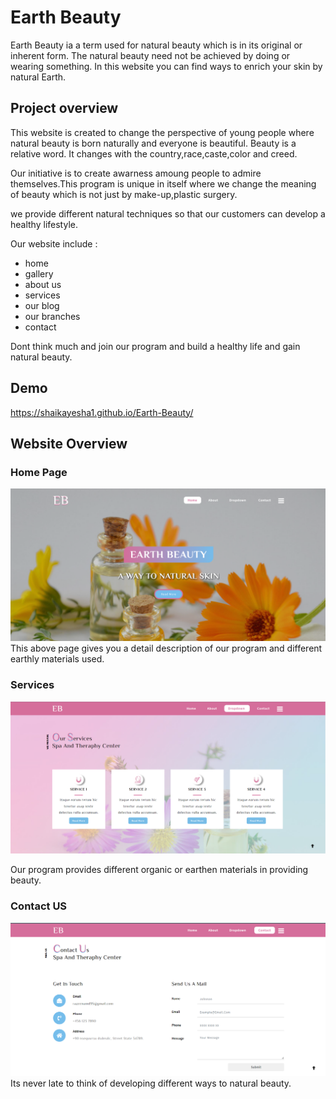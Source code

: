 # Earth Beauty

Earth Beauty ia a term used for natural beauty which is in its original or inherent form.
The natural beauty need not be achieved by doing or wearing something. 
In this website you can find ways to enrich your skin by natural Earth.

## Project overview
This website is created to change the perspective of young people where natural beauty is born naturally and everyone is beautiful.
Beauty is a relative word. It changes with the country,race,caste,color and creed.

Our initiative is to create awarness amoung people to admire themselves.This program is unique in itself where we change the meaning of beauty which is not just by make-up,plastic surgery.

 we provide different natural techniques so that our customers can develop a healthy lifestyle.
 
 Our website include : 
 * home 
 * gallery
 * about us 
 * services 
 * our blog 
 * our branches 
 * contact 

 Dont think much and join our program and build a healthy life and gain natural beauty.

## Demo


https://shaikayesha1.github.io/Earth-Beauty/ 



## Website Overview 

### Home Page 

![website home page](https://github.com/Shaikayesha1/Earth-Beauty/blob/master/EB%20home%20Page.png?raw=true)
This above page gives you a detail description of our program and different earthly materials used.

### Services 
![website home page](https://github.com/Shaikayesha1/Earth-Beauty/blob/master/ed%20services.png?raw=true)

Our program provides different organic or earthen materials in providing beauty.

### Contact US

![website home page](https://github.com/Shaikayesha1/Earth-Beauty/blob/master/ed%20contact.png?raw=true)
Its never late to think of developing different ways to natural beauty.





